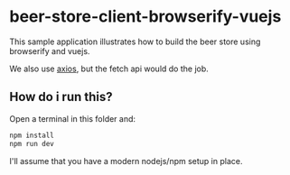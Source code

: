 # beer-store-client-browserify-vuejs

This sample application illustrates how to build the beer store using browserify and vuejs.

We also use [axios](https://github.com/axios/axios), but the fetch api would do the job.

## How do i run this?

Open a terminal in this folder and:

```bash
npm install
npm run dev
```

I'll assume that you have a modern nodejs/npm setup in place.
